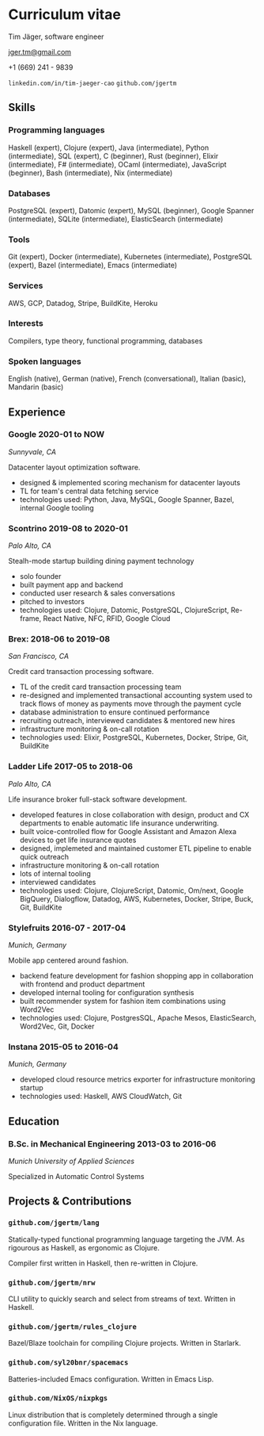 Curriculum vitae
================

Tim Jäger, software engineer

jger.tm@gmail.com

+1 (669) 241 - 9839

`linkedin.com/in/tim-jaeger-cao` 
`github.com/jgertm`

Skills
------

### Programming languages
Haskell (expert), Clojure (expert), Java (intermediate), Python (intermediate),
SQL (expert), C (beginner), Rust (beginner), Elixir (intermediate), F#
(intermediate), OCaml (intermediate), JavaScript (beginner), Bash
(intermediate), Nix (intermediate)

### Databases
PostgreSQL (expert), Datomic (expert), MySQL (beginner), Google Spanner
(intermediate), SQLite (intermediate), ElasticSearch (intermediate)

### Tools
Git (expert), Docker (intermediate), Kubernetes (intermediate), PostgreSQL (expert), Bazel
(intermediate), Emacs (intermediate)

### Services
AWS, GCP, Datadog, Stripe, BuildKite, Heroku

### Interests
Compilers, type theory, functional programming, databases

### Spoken languages
English (native), German (native), French (conversational), Italian (basic),
Mandarin (basic)

Experience
----------

### **Google** 2020-01 to NOW
*Sunnyvale, CA*

Datacenter layout optimization software.

* designed & implemented scoring mechanism for datacenter layouts
* TL for team's central data fetching service 
* technologies used: Python, Java, MySQL, Google Spanner, Bazel, internal Google tooling

### **Scontrino** 2019-08 to 2020-01
*Palo Alto, CA*

Stealh-mode startup building dining payment technology

* solo founder
* built payment app and backend
* conducted user research & sales conversations
* pitched to investors
* technologies used: Clojure, Datomic, PostgreSQL, ClojureScript, Re-frame, React Native,
  NFC, RFID, Google Cloud

### **Brex**: 2018-06 to 2019-08
*San Francisco, CA*

Credit card transaction processing software.

* TL of the credit card transaction processing team
* re-designed and implemented transactional accounting system used to track
  flows of money as payments move through the payment cycle
* database administration to ensure continued performance
* recruiting outreach, interviewed candidates & mentored new hires
* infrastructure monitoring & on-call rotation
* technologies used: Elixir, PostgreSQL, Kubernetes, Docker, Stripe, Git, BuildKite

### **Ladder Life** 2017-05 to 2018-06 
*Palo Alto, CA*

Life insurance broker full-stack software development.

* developed features in close collaboration with design, product and CX
  departments to enable automatic life insurance underwriting.
* built voice-controlled flow for Google Assistant and Amazon Alexa devices to
  get life insurance quotes
* designed, implemeted and maintained customer ETL pipeline to enable quick
  outreach
* infrastructure monitoring & on-call rotation
* lots of internal tooling
* interviewed candidates
* technologies used: Clojure, ClojureScript, Datomic, Om/next, Google BigQuery,
  Dialogflow, Datadog, AWS, Kubernetes, Docker, Stripe, Buck, Git, BuildKite

### **Stylefruits** 2016-07 - 2017-04
*Munich, Germany*

Mobile app centered around fashion.

* backend feature development for fashion shopping app in collaboration with
  frontend and product department
* developed internal tooling for configuration synthesis
* built recommender system for fashion item combinations using Word2Vec
* technologies used: Clojure, PostgresSQL, Apache Mesos, ElasticSearch,
  Word2Vec, Git, Docker


### **Instana** 2015-05 to 2016-04
*Munich, Germany*

* developed cloud resource metrics exporter for infrastructure monitoring startup
* technologies used: Haskell, AWS CloudWatch, Git
 
Education
---------

###  **B.Sc. in Mechanical Engineering** 2013-03 to 2016-06
*Munich University of Applied Sciences* 

Specialized in Automatic Control Systems


Projects & Contributions
------------------------

### `github.com/jgertm/lang`
Statically-typed functional programming language targeting the JVM. 
As rigourous as Haskell, as ergonomic as Clojure.

Compiler first written in Haskell, then re-written in Clojure.

### `github.com/jgertm/nrw`
CLI utility to quickly search and select from streams of text.  Written in
Haskell.

### `github.com/jgertm/rules_clojure`
Bazel/Blaze toolchain for compiling Clojure projects.  Written in Starlark.

### `github.com/syl20bnr/spacemacs`
Batteries-included Emacs configuration.  Written in Emacs Lisp.

### `github.com/NixOS/nixpkgs`
Linux distribution that is completely determined through a single configuration
file.  Written in the Nix language.

